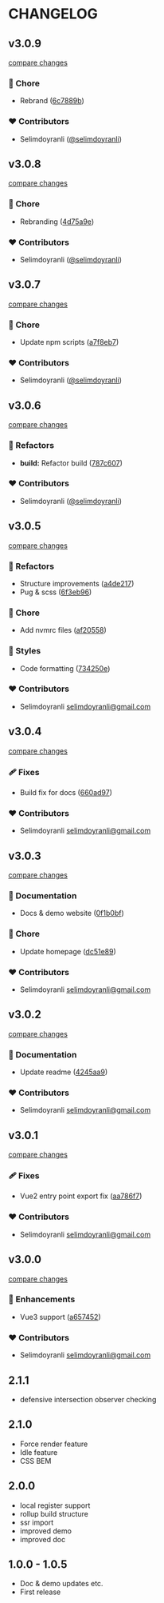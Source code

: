 # CHANGELOG

## v3.0.9

[compare changes](https://github.com/selimdoyranli/v-lazy-component/compare/4155b1f...v3.0.9)


### 🏡 Chore

  - Rebrand ([6c7889b](https://github.com/selimdoyranli/v-lazy-component/commit/6c7889b))

### ❤️  Contributors

- Selimdoyranli ([@selimdoyranli](http://github.com/selimdoyranli))

## v3.0.8

[compare changes](https://github.com/selimdoyranli/v-lazy-component/compare/v3.0.7...v3.0.8)


### 🏡 Chore

  - Rebranding ([4d75a9e](https://github.com/selimdoyranli/v-lazy-component/commit/4d75a9e))

### ❤️  Contributors

- Selimdoyranli ([@selimdoyranli](http://github.com/selimdoyranli))

## v3.0.7

[compare changes](https://github.com/selimdoyranli/v-lazy-component/compare/v3.0.6...v3.0.7)


### 🏡 Chore

  - Update npm scripts ([a7f8eb7](https://github.com/selimdoyranli/v-lazy-component/commit/a7f8eb7))

### ❤️  Contributors

- Selimdoyranli ([@selimdoyranli](http://github.com/selimdoyranli))

## v3.0.6

[compare changes](https://github.com/selimdoyranli/v-lazy-component/compare/v3.0.5...v3.0.6)


### 💅 Refactors

  - **build:** Refactor build ([787c607](https://github.com/selimdoyranli/v-lazy-component/commit/787c607))

### ❤️  Contributors

- Selimdoyranli ([@selimdoyranli](http://github.com/selimdoyranli))

## v3.0.5

[compare changes](https://github.com/selimdoyranli/v-lazy-component/compare/v3.0.4...v3.0.5)


### 💅 Refactors

  - Structure improvements ([a4de217](https://github.com/selimdoyranli/v-lazy-component/commit/a4de217))
  - Pug & scss ([6f3eb96](https://github.com/selimdoyranli/v-lazy-component/commit/6f3eb96))

### 🏡 Chore

  - Add nvmrc files ([af20558](https://github.com/selimdoyranli/v-lazy-component/commit/af20558))

### 🎨 Styles

  - Code formatting ([734250e](https://github.com/selimdoyranli/v-lazy-component/commit/734250e))

### ❤️  Contributors

- Selimdoyranli <selimdoyranli@gmail.com>

## v3.0.4

[compare changes](https://github.com/selimdoyranli/v-lazy-component/compare/v3.0.3...v3.0.4)


### 🩹 Fixes

  - Build fix for docs ([660ad97](https://github.com/selimdoyranli/v-lazy-component/commit/660ad97))

### ❤️  Contributors

- Selimdoyranli <selimdoyranli@gmail.com>

## v3.0.3

[compare changes](https://github.com/selimdoyranli/v-lazy-component/compare/v3.0.2...v3.0.3)


### 📖 Documentation

  - Docs & demo website ([0f1b0bf](https://github.com/selimdoyranli/v-lazy-component/commit/0f1b0bf))

### 🏡 Chore

  - Update homepage ([dc51e89](https://github.com/selimdoyranli/v-lazy-component/commit/dc51e89))

### ❤️  Contributors

- Selimdoyranli <selimdoyranli@gmail.com>

## v3.0.2

[compare changes](https://github.com/selimdoyranli/v-lazy-component/compare/v3.0.1...v3.0.2)


### 📖 Documentation

  - Update readme ([4245aa9](https://github.com/selimdoyranli/v-lazy-component/commit/4245aa9))

### ❤️  Contributors

- Selimdoyranli <selimdoyranli@gmail.com>

## v3.0.1

[compare changes](https://github.com/selimdoyranli/v-lazy-component/compare/v3.0.0...v3.0.1)


### 🩹 Fixes

  - Vue2 entry point export fix ([aa786f7](https://github.com/selimdoyranli/v-lazy-component/commit/aa786f7))

### ❤️  Contributors

- Selimdoyranli <selimdoyranli@gmail.com>

## v3.0.0

[compare changes](https://github.com/selimdoyranli/v-lazy-component/compare/2.1.1...v3.0.0)


### 🚀 Enhancements

  - Vue3 support ([a657452](https://github.com/selimdoyranli/v-lazy-component/commit/a657452))

### ❤️  Contributors

- Selimdoyranli <selimdoyranli@gmail.com>

## 2.1.1

- defensive intersection observer checking

## 2.1.0

- Force render feature
- Idle feature
- CSS BEM

## 2.0.0

- local register support
- rollup build structure
- ssr import
- improved demo
- improved doc

## 1.0.0 - 1.0.5

- Doc & demo updates etc.
- First release
